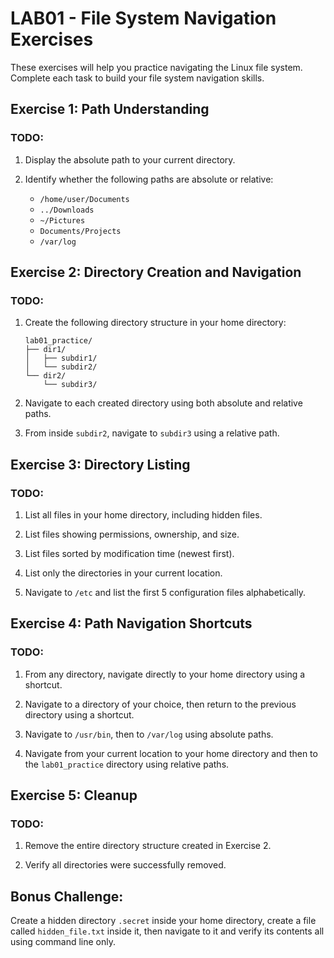 # LAB01 - File System Navigation Exercises

These exercises will help you practice navigating the Linux file system. Complete each task to build your file system navigation skills.

## Exercise 1: Path Understanding

### TODO:
1. Display the absolute path to your current directory.

2. Identify whether the following paths are absolute or relative:
   - `/home/user/Documents`
   - `../Downloads`
   - `~/Pictures`
   - `Documents/Projects`
   - `/var/log`

## Exercise 2: Directory Creation and Navigation

### TODO:
1. Create the following directory structure in your home directory:
   ```
   lab01_practice/
   ├── dir1/
   │   ├── subdir1/
   │   └── subdir2/
   └── dir2/
       └── subdir3/
   ```

2. Navigate to each created directory using both absolute and relative paths.

3. From inside `subdir2`, navigate to `subdir3` using a relative path.

## Exercise 3: Directory Listing

### TODO:
1. List all files in your home directory, including hidden files.

2. List files showing permissions, ownership, and size.

3. List files sorted by modification time (newest first).

4. List only the directories in your current location.

5. Navigate to `/etc` and list the first 5 configuration files alphabetically.

## Exercise 4: Path Navigation Shortcuts

### TODO:
1. From any directory, navigate directly to your home directory using a shortcut.

2. Navigate to a directory of your choice, then return to the previous directory using a shortcut.

3. Navigate to `/usr/bin`, then to `/var/log` using absolute paths.

4. Navigate from your current location to your home directory and then to the `lab01_practice` directory using relative paths.

## Exercise 5: Cleanup

### TODO:
1. Remove the entire directory structure created in Exercise 2.

2. Verify all directories were successfully removed.

## Bonus Challenge:
Create a hidden directory `.secret` inside your home directory, create a file called `hidden_file.txt` inside it, then navigate to it and verify its contents all using command line only. 